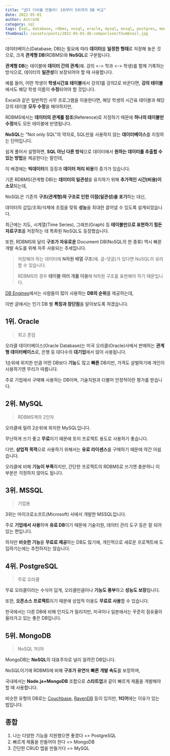```yaml
---
title: "냅다 디비를 만들어! 1위부터 5위까지 DB 비교"
date: 2022-05-01
author: Astro36
category: sql
tags: [sql, database, rdbms, nosql, oracle, mysql, mssql, postgres, mongodb]
thumbnail: /assets/posts/2022-05-01-db-comparison/thumbnail.jpg
---
```


데이터베이스(Database; DB)는 필요에 따라 **데이터**를 **일정한 형태**로 저장해 놓은 것으로, 크게 **관계형 DB**(RDBMS)와 **NoSQL**로 구분됩니다.

**관계형 DB**는 테이블에 **데이터 간의 관계**(예. 강의 <-> 학과 <-> 학생)를 함께 기록하는 방식으로, 데이터의 **일관성**이 보장되어야 할 때 사용합니다.

예를 들어, 어떤 학생이 **학생시간표 테이블**에서 강의1를 강의2로 바꾼다면, **강의 테이블**에서도 해당 학생 이름이 **수정**되어야 할 것입니다.

Excel과 같은 일반적인 사무 프로그램을 이용한다면, 해당 학생의 시간표 테이블과 해당 강의 테이블 **모두 수정**을 해야하지만,

RDBMS에서는 **데이터의 관계를 참조**(Reference)로 지정하기 때문에 **하나의 테이블만 수정**해도 모든 테이블에 반영됩니다.

**NoSQL**는 "Not only SQL"의 약자로, SQL만을 사용하지 않는 **데이터베이스**를 지칭하는 단어입니다.

쉽게 풀어서 설명하면, **SQL 아닌 다른 방식**으로 데이터에서 **원하는 데이터를 추출할 수 있는 방법**을 제공한다는 말인데,

이 배경에는 **빅데이터**의 등장과 **데이터 처리 비용**의 증가가 있습니다.

기존 RDBMS(관계형 DB)는 **데이터의 일관성**을 유지하기 위해 **추가적인 시간(비용)이 소모**되는데,

NoSQL은 기존의 **구조(관계형)와 구조로 인한 이점(일관성)을 포기**하는 대신,

데이터의 삽입/조회/삭제에 초점을 맞춰 **성능**을 최대한 끌어낼 수 있도록 설계되었습니다.

최근에는 지도, 시계열(Time Series), 그래프(Graph) 등 **테이블만으로 표현하기 힘든 자료구조**를 저장하는 데 특화된 NoSQL도 등장했습니다.

또한, RDBMS와 달리 **구조가 자유로운** Document DB(NoSQL의 한 종류) 역시 빠른 개발 속도를 위해 자주 사용되는 추세입니다.

> 저장해야 하는 데이터에 **N차원 배열 구조**(예. 글-댓글)가 있다면 NoSQL이 유리할 수 있습니다.
>
> RDBMS의 경우 **테이블 여러 개를 이용**해 N차원 구조를 표현해야 하기 때문입니다.

[DB Engines](https://db-engines.com/en/ranking)에서는 사람들이 많이 사용하는 **DB의 순위**를 제공하는데,

이번 글에서는 인기 DB 별 **특징과 장단점**을 알아보도록 하겠습니다.

## 1위. Oracle

> 최고 존엄

오라클 데이터베이스(Oracle Database)는 미국 오라클(Oracle)사에서 판매하는 **관계형 데이터베이스**로, 은행 등 대다수의 **대기업**에서 많이 사용됩니다.

1순위에 위치한 만큼 어떤 DB보다 **기능**도 많고 **빠른** DB지만, 가격도 살벌하기에 개인이 사용하기엔 무리가 따릅니다.

주로 기업에서 구매해 사용하는 DB이며, 기술지원과 더불어 안정적이란 평가를 받습니다.

## 2위. MySQL

> RDBMS계의 2인자

오라클에 밀려 2순위에 위치한 MySQL입니다.

무난하게 쓰기 좋고 **무료**이기 때문에 토이 프로젝트 용도로 사용하기 좋습니다.

다만, **상업적 목적**으로 사용하기 위해서는 **유료 라이센스**를 구매하기 때문에 약간 아쉽습니다.

오라클에 비해 **기능이 부족**하지만, 간단한 프로젝트의 RDBMS로 쓰기엔 충분하니 이 부분은 걱정하지 않아도 됩니다.

## 3위. MSSQL

> 기업용

3위는 마이크로소프트(Microsoft) 사에서 개발한 MSSQL입니다.

주로 **기업에서 사용**하며 **유료 DB**이기 때문에 기술지원, 데이터 관리 도구 등은 잘 되어있는 편입니다.

하지만 **비슷한 기능**을 **무료로 제공**하는 DB도 많기에, 개인적으로 새로운 프로젝트에 도입하기는에는 추천하지는 않습니다.

## 4위. PostgreSQL

> 무료 오라클

무료 오라클이라는 수식어 답게, 오라클만큼이나 **기능도 풍부**하고 **성능도 보장**됩니다.

또한, **오픈소스 프로젝트**이기 때문에 상업적 이용도 **무료로 사용**할 수 있습니다.

한국에서는 다른 DB에 비해 인지도가 밀리지만, 미국이나 일본에서는 꾸준히 점유율이 올라가고 있는 좋은 DB입니다.

## 5위. MongoDB

> NoSQL 1티어

MongoDB는 **NoSQL**의 대표주자로 널리 알려진 DB입니다.

NoSQL이기에 RDBMS에 비해 **구조가 유연**해 **빠른 개발 속도**를 보장하며,

국내에서는 **Node.js+MongoDB** 조합으로 **스타트업**과 같이 빠르게 제품을 개발해야 할 때 사용합니다.

비슷한 유형의 DB로는 [Couchbase](https://www.couchbase.com/), [RavenDB](https://ravendb.net/) 등이 있지만, **1티어**에는 이유가 있는 법입니다.

## 종합

1. 나는 다양한 기능을 지원했으면 좋겠다 => PostgreSQL
2. 빠르게 제품을 만들어야 한다 => MongoDB
3. 간단한 CRUD 앱을 만들거다 => MySQL
 
